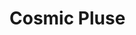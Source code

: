 # Cosmic Pluse

<!-- [![Modrinth Downloads](https://img.shields.io/modrinth/dt/jade-vs?color=4&label=Downloads&logo=modrinth)](https://modrinth.com/mod/jade-vs/versions)
[![CurseForge Downloads](https://cf.way2muchnoise.eu/jade-vs.svg)](https://www.curseforge.com/minecraft/mc-mods/jade-vs/files/all)
-->
